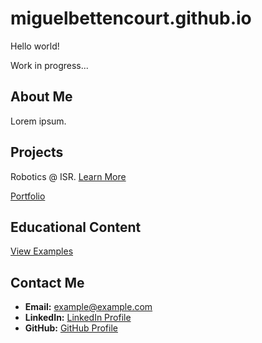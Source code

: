 # miguelbettencourt.github.io

Hello world!

Work in progress...

## About Me
Lorem ipsum.

## Projects
Robotics @ ISR.
[Learn More](https://isr.tecnico.ulisboa.pt/)

[Portfolio](/portfolio/)

## Educational Content
[View Examples](#)

## Contact Me
- **Email:** [example@example.com](mailto:example@example.com)
- **LinkedIn:** [LinkedIn Profile](https://linkedin.com/in/your-profile)
- **GitHub:** [GitHub Profile](https://github.com/your-profile)
